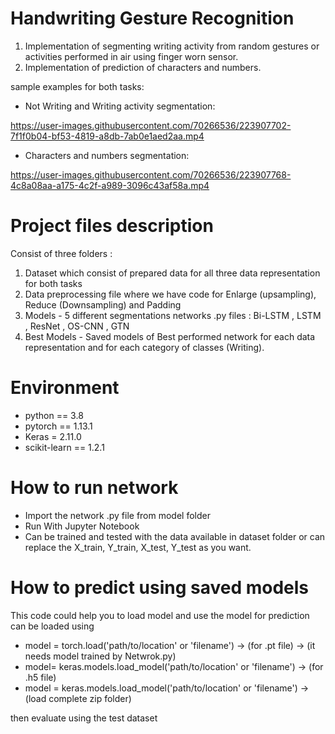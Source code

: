# Handwriting Gesture Recognition

1) Implementation of segmenting writing activity from random gestures or activities performed in air using finger worn sensor.
2) Implementation of prediction of characters and numbers.

sample examples for both tasks:

* Not Writing and Writing activity segmentation:

https://user-images.githubusercontent.com/70266536/223907702-7f1f0b04-bf53-4819-a8db-7ab0e1aed2aa.mp4

* Characters and numbers segmentation:
 
https://user-images.githubusercontent.com/70266536/223907768-4c8a08aa-a175-4c2f-a989-3096c43af58a.mp4

# Project files description

Consist of three folders :

1) Dataset which consist of prepared data for all three data representation for both tasks 
2) Data preprocessing file where we have code for Enlarge (upsampling), Reduce (Downsampling) and Padding
3) Models - 5 different segmentations networks .py files : Bi-LSTM , LSTM , ResNet , OS-CNN , GTN 
4) Best Models - Saved models of Best performed network for each data representation and for each category of classes (Writing).

# Environment

* python == 3.8
* pytorch == 1.13.1
* Keras = 2.11.0
* scikit-learn == 1.2.1

# How to run network

* Import the network .py file from model folder
* Run With Jupyter Notebook
* Can be trained and tested with the data available in dataset folder or can replace the X_train, Y_train, X_test, Y_test as you want.

# How to predict using saved models

This code could help you to load model and use the model for prediction
can be loaded using 
* model = torch.load('path/to/location' or 'filename') -> (for .pt file) -> (it needs model trained by Netwrok.py)
* model= keras.models.load_model('path/to/location' or 'filename') -> (for .h5 file)
* model = keras.models.load_model('path/to/location' or 'filename') -> (load complete zip folder)

then evaluate using the test dataset 


